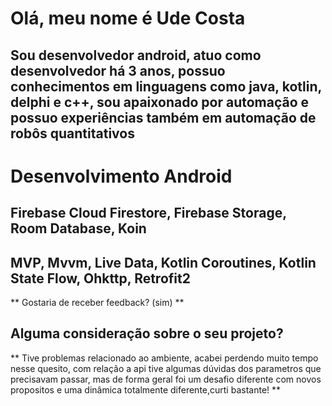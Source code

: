 # Olá, meu nome é Ude Costa

## Sou desenvolvedor android, atuo como desenvolvedor há 3 anos, possuo conhecimentos em linguagens como java, kotlin, delphi e c++, sou apaixonado por automação e possuo experiências também em automação de robôs quantitativos

# Desenvolvimento Android
## Firebase Cloud Firestore, Firebase Storage, Room Database, Koin
## MVP, Mvvm, Live Data, Kotlin Coroutines, Kotlin State Flow, Ohkttp, Retrofit2

** Gostaria de receber feedback? (sim) **
## Alguma consideração sobre o seu projeto?
** Tive problemas relacionado ao ambiente, acabei perdendo muito tempo nesse quesito, com relação a api tive algumas dúvidas dos parametros que precisavam passar, mas de forma geral foi um desafio diferente com novos propositos e uma dinâmica totalmente diferente,curti bastante! **

